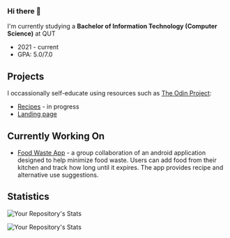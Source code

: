 ### Hi there 👋
I'm currently studying a **Bachelor of Information Technology (Computer Science)** at QUT
* 2021 - current
* GPA: 5.0/7.0

## Projects
I occassionally self-educate using resources such as [The Odin Project](https://www.theodinproject.com/):
* [Recipes](https://thealmightyevie.github.io/odin-recipes/) - in progress
* [Landing page](https://thealmightyevie.github.io/odin-landing-page/)

## Currently Working On
* [Food Waste App](https://github.com/QUT-CAB302-Software-Development/android-application-project-jades) - a group collaboration of an android application designed to help minimize food waste. Users can add food from their kitchen and track how long until it expires. The app provides recipe and alternative use suggestions.

## Statistics
![Your Repository's Stats](https://github-readme-stats.vercel.app/api?username=thealmightyevie&show_icons=true)

![Your Repository's Stats](https://github-readme-stats.vercel.app/api/top-langs/?username=thealmightyevie&theme=blue-green)

<!--
**thealmightyevie/thealmightyevie** is a ✨ _special_ ✨ repository because its `README.md` (this file) appears on your GitHub profile.

Here are some ideas to get you started:

- 🔭 I’m currently working on ...
- 🌱 I’m currently learning ...
- 👯 I’m looking to collaborate on ...
- 🤔 I’m looking for help with ...
- 💬 Ask me about ...
- 📫 How to reach me: ...
- 😄 Pronouns: ...
- ⚡ Fun fact: ...
-->
